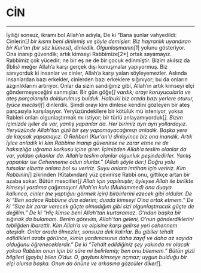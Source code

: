 # CİN
---
İyiliği sonsuz, ikramı bol Allah’ın adıyla,
De ki “Bana şunlar vahyedildi: Cinlerin[*] bir kısmı beni dinlemiş ve şöyle demişler: Biz hayranlık uyandıran bir Kur’an (bir söz kümesi), dinledik.
Olgunlaşmanın[1*] yolunu gösteriyor. Ona inanıp güvendik; artık kimseyi Rabbimize[2*] ortak sayamayız.
Rabbimiz çok yücedir; ne bir eş ne de bir çocuk edinmiştir.
Bizim akılsız da (İblis) meğer Allah’a karşı gerçek dışı konuşmalar yapıyormuş.
Biz sanıyorduk ki insanlar ve cinler, Allah’a karşı yalan söyleyemezler.
Aslında insanlardan bazı erkekler, cinlerden bazı erkeklere sığınıyor; bu da onların azgınlıklarını artırıyor.
Onlar da sizin sandığınız gibi, Allah’ın artık kimseyi elçi göndermeyeceğini sanmışlar.
Bir gün göğe[*] vardık; orayı koruyucularla ve ateş parçalarıyla doldurulmuş bulduk.
Halbuki biz orada bazı yerlere oturur, (yüce meclisi)[*] dinlerdik. Şimdi orayı kim dinlese kendini gözleyen bir ateş parçasıyla karşılaşıyor.
Yeryüzündekilere bir kötülük mü isteniyor, yoksa Rableri onları olgunlaştırmak mı istiyor; bir türlü anlayamıyorduk[*].
Bizim içimizde iyiler de var, yanlış yapanlar da. Her birimiz ayrı ayrı yollardayız.
Yeryüzünde Allah’tan gizli bir şey yapamayacağımızı anladık. Başka yere de kaçsak yapamayız.
O Rehberi (Kur’an’ı) dinleyince biz ona inandık. Artık iyice anladık ki kim Rabbine inanıp güvenirse ne zarar etme ne de haksızlığa uğrama korkusu içine girer.
İçimizden Allah’a teslim olanlar da var, yoldan çıkanlar da. Allah’a teslim olanlar olgunluk peşindedirler.
Yanlış yapanlar ise Cehenneme odun olurlar.”
(Allah şöyle der:) Doğru yolu tutsalar elbette onlara bol su veririz.
Suyu onlara imtihan için veririz. Kim Rabbinin[*] zikrinden (Kitabından) yüz çevirirse Rabbi onu, gittikçe artan bir azaba sokar.
Bütün mescitler[*] Allah için yapılmıştır; öyleyse Allah ile birlikte kimseyi yardıma çağırmayın!
Allah’ın kulu (Muhammed) ona duaya kalkınca, cinler (ne yaptığını görmek için) birbirlerini ezecek gibi oldular.
De ki “Ben sadece Rabbime dua ederim; duada kimseyi O’na ortak etmem.”
De ki “Size bir zarar verecek güçte olmadığım gibi sizi olgunlaştıracak güçte de değilim.”
De ki “Hiç kimse beni Allah’tan kurtaramaz. O’ndan başka bir sığınak da bulamam.
Benim görevim, Allah'tan geleni, O’nun gönderdiklerini tebliğden ibarettir. Kim Allah’a ve elçisine karşı gelirse yeri cehennem ateşidir. Onlar orada ölmezler, sonsuza dek kalırlar.
Bu gibiler tehdit edildikleri azabı görünce, kimin yardımcısının daha zayıf ve daha az sayıda olduğunu öğreneceklerdir.”
De ki “Tehdit edildiğiniz şey yakında mı olacak yoksa Rabbim onun için bir süre mi belirlemiş; ben onu bilemem.”
Bütün gizli bilgileri (gaybı) bilen O’dur. O, gaybını kimseye açmaz;
uygun bulduğu bir elçi olursa başka. Onun da önüne ve arkasına gözcüler diker[*].